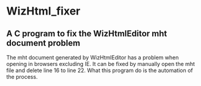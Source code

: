 # WizHtml_fixer
## A C program to fix the WizHtmlEditor mht document problem
The mht document generated by WizHtmlEditor has a problem when opening in browsers excluding IE. It can be fixed by manually open the mht file and delete line 16 to line 22. What this program do is the automation of the process.
